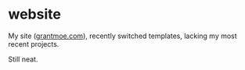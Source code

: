 # website



My site ([grantmoe.com](https://grantmoe.com)), recently switched templates, lacking my most recent projects.

Still neat.